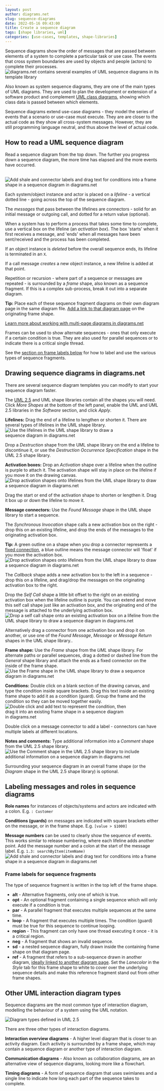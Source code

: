 ```yaml
---
layout: post
author: diagrams.net
slug: sequence-diagrams
date: 2022-05-16 09:43:00
title: Create a sequence diagram
tags: [shape libraries, uml]
categories: [use-cases, templates, shape-libraries]
---
```


Sequence diagrams show the order of messages that are passed between elements of a system to complete a particular task or use case. The events that cross system boundaries are used by objects and people (actors) to complete their processes.
<br /><img src="/assets/img/blog/uml-sequence-template-basic.png" style="width=100%;max-width:600px;height:auto;" alt="diagrams.net contains several examples of UML sequence diagrams in its template library">

Also known as system sequence diagrams, they are one of the main types of UML diagrams. They are used to plan the development or extension of a software product and complement [UML class diagrams](/blog/uml-class-diagrams.html), showing which class data is passed between which elements. 

Sequence diagrams extend use-case diagrams - they model the series of events that a scenario or use-case must execute. They are are closer to the actual code as they show all cross-system messages. However, they are still programming language neutral, and thus above the level of actual code.


## How to read a UML sequence diagram

Read a sequence diagram from the top down. The further you progress down a sequence diagram, the more time has elapsed and the more events have occurred. 

<br /><img src="/assets/img/blog/uml-sequence-example.png" style="width=100%;max-width:500px;height:auto;" alt="Add shale and connector labels and drag text for conditions into a frame shape in a sequence diagram in diagrams.net">

Each system/object instance and actor is placed on a _lifeline_ - a vertical dotted line - going across the top of the sequence diagram. 

The _messages_ that pass between the lifelines are connectors - solid for an initial message or outgoing call, and dotted for a return value (optional). 

When a system has to perform a process that takes some time to complete, use a vertical box on the lifeline (an _activation box_). The box 'starts' when it first receives a message, and 'ends' when all messages have been sent/received and the process has been completed. 

If an object instance is _deleted_ before the overall sequence ends, its lifeline is terminated in an ``X``. 

If a call message _creates_ a new object instance, a new lifeline is added at that point.

Repetition or recursion - where part of a sequence or messages are repeated - is surrounded by a _frame_ shape, also known as a sequence fragment. If this is a complex sub-process, break it out into a separate diagram. 

**Tip:** Place each of these sequence fragment diagrams on their own diagram page in the same diagram file. [Add a link to that diagram page](/doc/faq/insert-text-link.html) on the originating frame shape.

[Learn more about working with multi-page diagrams in diagrams.net](/blog/multiple-page-diagrams.html)

Frames can be used to show alternate sequences - ones that only execute if a certain condition is true. They are also used for parallel sequences or to indicate there is a critical single thread. 

See the [section on frame labels below](#frame-labels-for-sequence-fragments) for how to label and use the various types of sequence fragments.

## Drawing sequence diagrams in diagrams.net

There are several sequence diagram templates you can modify to start your sequence diagram faster. 

The [UML 2.5](/blog/uml-2-5.html) and UML shape libraries contain all the shapes you will need. Click _More Shapes_ at the bottom of the left panel, enable the UML and UML 2.5 libraries in the _Software_ section, and click _Apply_. 

**Lifelines:** Drag the end of a lifeline to lengthen or shorten it. There are several types of lifelines in the UML shape library.
<br /><img src="/assets/img/blog/uml-lifeline-examples.png" style="width=100%;max-width:400px;height:auto;" alt="Use the lifelines in the UML shape library to draw a sequence diagram in diagrams.net">

Drop a _Destruction_ shape from the UML shape library on the end a lifeline to discontinue it, or use the _Destruction Occurrence Specification_ shape in the UML 2.5 shape library.

**Activation boxes:** Drop an _Activation_ shape over a lifeline when the outline is purple to attach it. The activation shape will stay in place on the lifeline if you move it on the drawing canvas. 
<br /><img src="/assets/img/blog/uml-sequence-activation-box.gif" style="width=100%;max-width:600px;height:auto;" alt="Drop activation shapes onto lifelines from the UML shape library to draw a sequence diagram in diagrams.net">

Drag the start or end of the activation shape to shorten or lengthen it. Drag it box up or down the lifeline to move it. 

**Message connectors:** Use the _Found Message_ shape in the UML shape library to start a sequence. 

The _Synchronous Invocation_ shape calls a new activation box on the right - drop this on an existing lifeline, and drop the ends of the messages to the originating activation box.

**Tip:** A green outline on a shape when you drop a connector represents a [fixed connection](/doc/faq/connector-fixed-vs-floating.html), a blue outline means the message connector will 'float' if you move the activation box.
<br /><img src="/assets/img/blog/uml-sequence-activation-box-2.gif" style="width=100%;max-width:600px;height:auto;" alt="Drop activation shapes onto lifelines from the UML shape library to draw a sequence diagram in diagrams.net">

The _Callback_ shape adds a new activation box to the left in a sequence - drop this on a lifeline, and drag/drop the messages on the originating activation box to the right.

Drop the _Self Call_ shape a little bit offset to the right on an existing activation box when the lifeline outline is purple. You can extend and move this self call shape just like an activation box, and the originating end of the message is attached to the underlying activation box.
<br /><img src="/assets/img/blog/uml-sequence-activation-box-3.gif" style="width=100%;max-width:600px;height:auto;" alt="Drop a self call shape onto an existing activation box on a lifeline from the UML shape library to draw a sequence diagram in diagrams.net">

Alternatively drag a connector from one activation box and drop it on another, or use one of the _Found Message_, _Message_ or _Message Return_ shapes in the UML shape library.. 

**Frame shape:** Use the _Frame_ shape from the _UML_ shape library. For alternate paths or parallel sequences, drag a dotted or dashed line from the _General_ shape library and attach the ends as a fixed connector on the inside of the frame shape.
<br /><img src="/assets/img/blog/uml-sequence-frame-shape.png" style="width=100%;max-width:500px;height:auto;" alt="Use the Frame shape in the UML shape library to draw a sequence diagram in diagrams.net">

**Conditions:** Double click on a blank section of the drawing canvas, and type the condition inside square brackets. Drag this text inside an existing frame shape to add it as a condition (guard). Group the frame and the condition so they can be moved together easily.
<br /><img src="/assets/img/blog/uml-sequence-condition-add.gif" style="width=100%;max-width:400px;height:auto;" alt="Double click and add text to represent the condition, then drag it into an existing frame shape in a sequence diagram in diagrams.net">

Double click on a message connector to add a label - connectors can have multiple labels at different locations.

**Notes and comments:** Type additional information into a _Comment_ shape from the UML 2.5 shape library.
<br /><img src="/assets/img/blog/uml-sequence-comment-shape.png" style="width=100%;max-width:500px;height:auto;" alt="Use the Comment shape in the UML 2.5 shape library to include additional information on a sequence diagram in diagrams.net">


Surrounding your sequence diagram in an overall frame shape (or the _Diagram_ shape in the UML 2.5 shape library) is optional.

## Labeling messages and roles in sequence diagrams

**Role names** for instances of objects/systems and actors are indicated with a colon. E.g. ``: Customer``

**Conditions (guards)** on messages are indicated with square brackets either on the message, or in the frame shape. E.g. ``[value > $1000]``

**Message numbers** can be used to clearly show the sequence of events. This works similar to release numbering, where each lifeline adds another point. Add the message number and a colon at the start of the message label. E.g. ``1.3: searchByItem(itemName)``
<br /><img src="/assets/img/blog/uml-sequence-example.png" style="width=100%;max-width:500px;height:auto;" alt="Add shale and connector labels and drag text for conditions into a frame shape in a sequence diagram in diagrams.net">


### Frame labels for sequence fragments

The type of sequence fragment is written in the top left of the frame shape.

* **alt** - Alternative fragments, only one of which is true.
* **opt** - An optional fragment containing a single sequence which will only execute if a condition is true.
* **par** - A parallel fragment that executes multiple sequences at the same time. 
* **loop** - A fragment that executes multiple times. The condition (guard) must be true for this sequence to continue looping.
* **region** - This fragment can only have one thread executing it once - it is a critical region.
* **neg** - A fragment that shows an invalid sequence.
* **sd** - a nested sequence diagram, fully drawn inside the containing frame shape on that diagram page.
* **ref** - A fragment that refers to a sub-sequence drawn in another diagram, [ideally linked to another diagram page](/blog/multiple-page-diagrams.html). Set the _Lanecolor_ in the _Style_ tab for this frame shape to white to cover over the underlying sequence details and make this reference fragment stand out from other frame shapes.


## Other UML interaction diagram types

Sequence diagrams are the most common type of interaction diagram, modelling the behaviour of a system using the UML notation.

<img src="/assets/img/blog/uml-2-5-diagram-overview.png" style="max-width:100%;height:auto;" alt="Diagram types defined in UML 2.5">

There are three other types of interaction diagrams.

**Interaction overview diagrams** - A higher level diagram that is closer to an activity diagram. Each activity is surrounded by a frame shape, which may contain a sequence diagram or another type of interaction diagram.

**Communication diagrams** - Also known as collaboration diagrams, are an alternative view of sequence diagrams, looking more like a flowchart.

**Timing diagrams** - A form of sequence diagram that uses swimlanes and a single line to indicate how long each part of the sequence takes to complete.